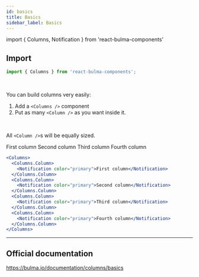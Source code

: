 ```yaml
---
id: basics
title: Basics
sidebar_label: Basics
---
```


import { Columns, Notification } from 'react-bulma-components'

## **Import**

```js
import { Columns } from 'react-bulma-components';
```

<br />

You can build columns very easily:

1. Add a `<Columns />` component
2. Put as many `<Column />` as you want inside it.

<br />

All `<Column />`s will be equally sized.

<Columns>
  <Columns.Column>
    <Notification color="primary">First column</Notification>
  </Columns.Column>
  <Columns.Column>
    <Notification color="primary">Second column</Notification>
  </Columns.Column>
  <Columns.Column>
    <Notification color="primary">Third column</Notification>
  </Columns.Column>
  <Columns.Column>
    <Notification color="primary">Fourth column</Notification>
  </Columns.Column>
</Columns>

```jsx
<Columns>
  <Columns.Column>
    <Notification color="primary">First column</Notification>
  </Columns.Column>
  <Columns.Column>
    <Notification color="primary">Second column</Notification>
  </Columns.Column>
  <Columns.Column>
    <Notification color="primary">Third column</Notification>
  </Columns.Column>
  <Columns.Column>
    <Notification color="primary">Fourth column</Notification>
  </Columns.Column>
</Columns>
```

---

## Official documentation

https://bulma.io/documentation/columns/basics
